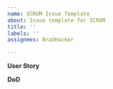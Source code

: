 ```yaml
---
name: SCRUM Issue Template
about: Issue template for SCRUM
title: ''
labels: ''
assignees: BradHacker

---
```


**User Story**


**DoD**
